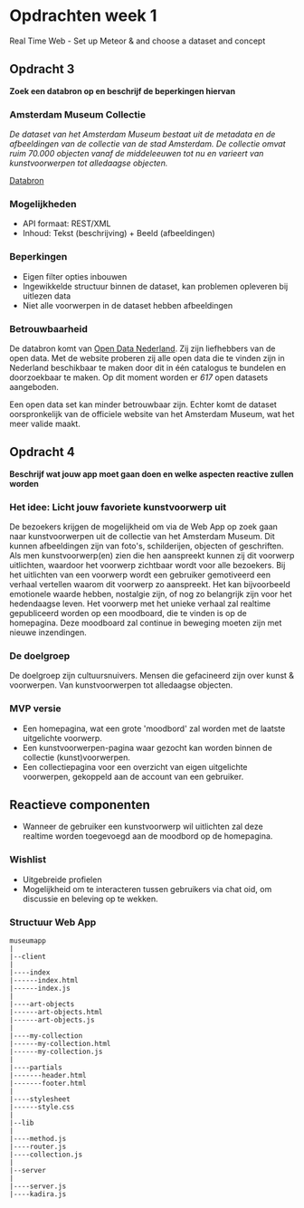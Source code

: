 # Opdrachten week 1
Real Time Web - Set up Meteor & and choose a dataset and concept

## Opdracht 3
**Zoek een databron op en beschrijf de beperkingen hiervan**

### Amsterdam Museum Collectie
*De dataset van het Amsterdam Museum bestaat uit de metadata en de afbeeldingen van de collectie van de stad Amsterdam. De collectie omvat ruim 70.000 objecten vanaf de middeleeuwen tot nu en varieert van kunstvoorwerpen tot alledaagse objecten.*

[Databron](https://www.amsterdammuseum.nl/open-data)

### Mogelijkheden
- API formaat: REST/XML
- Inhoud: Tekst (beschrijving) + Beeld (afbeeldingen)

### Beperkingen
- Eigen filter opties inbouwen
- Ingewikkelde structuur binnen de dataset, kan problemen opleveren bij uitlezen data
- Niet alle voorwerpen in de dataset hebben afbeeldingen

### Betrouwbaarheid
De databron komt van [Open Data Nederland](https://opendatanederland.org/). Zij zijn liefhebbers van de open data. Met de website proberen zij alle open data die te vinden zijn in Nederland beschikbaar te maken door dit in één catalogus te bundelen en doorzoekbaar te maken. Op dit moment worden er *617* open datasets aangeboden.

Een open data set kan minder betrouwbaar zijn. Echter komt de dataset oorspronkelijk van de officiele website van het Amsterdam Museum, wat het meer valide maakt.

## Opdracht 4
**Beschrijf wat jouw app moet gaan doen en welke aspecten reactive zullen worden**

### Het idee: Licht jouw favoriete kunstvoorwerp uit
De bezoekers krijgen de mogelijkheid om via de Web App op zoek gaan naar kunstvoorwerpen uit de collectie van het Amsterdam Museum. Dit kunnen afbeeldingen zijn van foto's, schilderijen, objecten of geschriften. Als men kunstvoorwerp(en) zien die hen aanspreekt kunnen zij dit voorwerp uitlichten, waardoor het voorwerp zichtbaar wordt voor alle bezoekers. Bij het uitlichten van een voorwerp wordt een gebruiker gemotiveerd een verhaal vertellen waarom dit voorwerp zo aanspreekt. Het kan bijvoorbeeld emotionele waarde hebben, nostalgie zijn, of nog zo belangrijk zijn voor het hedendaagse leven. Het voorwerp met het unieke verhaal zal realtime gepubliceerd worden op een moodboard, die te vinden is op de homepagina. Deze moodboard zal continue in beweging moeten zijn met nieuwe inzendingen.

### De doelgroep
De doelgroep zijn cultuursnuivers. Mensen die gefacineerd zijn over kunst & voorwerpen. Van kunstvoorwerpen tot alledaagse objecten.

### MVP versie
- Een homepagina, wat een grote 'moodbord' zal worden met de laatste uitgelichte voorwerp.
- Een kunstvoorwerpen-pagina waar gezocht kan worden binnen de collectie (kunst)voorwerpen.
- Een collectiepagina voor een overzicht van eigen uitgelichte voorwerpen, gekoppeld aan de account van een gebruiker.

## Reactieve componenten
- Wanneer de gebruiker een kunstvoorwerp wil uitlichten zal deze realtime worden toegevoegd aan de moodbord op de homepagina.

### Wishlist
- Uitgebreide profielen
- Mogelijkheid om te interacteren tussen gebruikers via chat oid, om discussie en beleving op te wekken.

### Structuur Web App
```
museumapp
|
|--client
|
|----index
|------index.html
|------index.js
|
|----art-objects
|------art-objects.html
|------art-objects.js
|
|----my-collection
|------my-collection.html
|------my-collection.js
|
|----partials
|-------header.html
|-------footer.html
|
|----stylesheet
|------style.css
|
|--lib
|
|----method.js
|----router.js
|----collection.js
|
|--server
|
|----server.js
|----kadira.js

```
